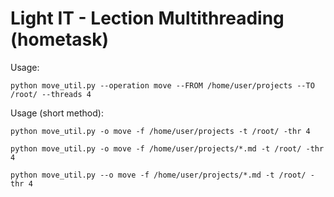 # Light IT - Lection Multithreading (hometask)

Usage:
```
python move_util.py --operation move --FROM /home/user/projects --TO /root/ --threads 4
```

Usage (short method):
```
python move_util.py -o move -f /home/user/projects -t /root/ -thr 4
```
```
python move_util.py -o move -f /home/user/projects/*.md -t /root/ -thr 4
```
```
python move_util.py --o move -f /home/user/projects/*.md -t /root/ -thr 4
```

